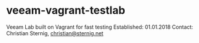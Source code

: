 # veeam-vagrant-testlab
Veeam Lab built on Vagrant for fast testing
Established: 01.01.2018
Contact: Christian Sternig, christian@sternig.net


